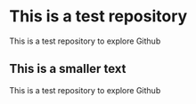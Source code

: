 # This is a test repository

This is a test repository to explore Github

## This is a smaller text

This is a test repository to explore Github
